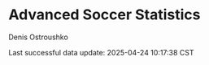 # Advanced Soccer Statistics
Denis Ostroushko

<!-- gfm -->

Last successful data update: 2025-04-24 10:17:38 CST
